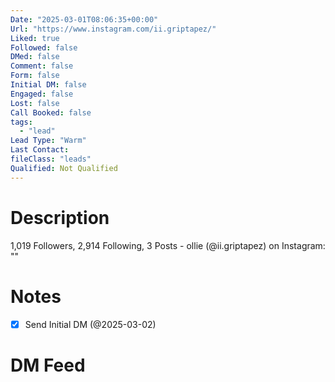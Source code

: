 ```yaml
---
Date: "2025-03-01T08:06:35+00:00"
Url: "https://www.instagram.com/ii.griptapez/"
Liked: true
Followed: false
DMed: false
Comment: false
Form: false
Initial DM: false
Engaged: false
Lost: false
Call Booked: false
tags:
  - "lead"
Lead Type: "Warm"
Last Contact:
fileClass: "leads"
Qualified: Not Qualified
---
```

# Description
1,019 Followers, 2,914 Following, 3 Posts - ollie (@ii.griptapez) on Instagram: ""
# Notes
- [x] Send Initial DM (@2025-03-02)
# DM Feed
